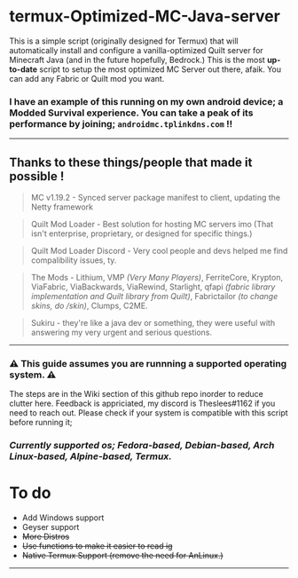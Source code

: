 # termux-Optimized-MC-Java-server
This is a simple script (originally designed for Termux) that will automatically install and configure a vanilla-optimized Quilt server for Minecraft Java (and in the future hopefully, Bedrock.)
This is the most __up-to-date__ script to setup the most optimized MC Server out there, afaik.
You can add any Fabric or Quilt mod you want.

### I have an example of this running on my own android device; a Modded Survival experience. You can take a peak of its performance by joining; `androidmc.tplinkdns.com` !!

----------------------------------------------------------------------
## Thanks to these things/people that made it possible !
> MC v1.19.2 - Synced server package manifest to client, updating the Netty framework

> Quilt Mod Loader - Best solution for hosting MC servers imo (That isn't enterprise, proprietary, or designed for specific things.)

> Quilt Mod Loader Discord - Very cool people and devs helped me find compalibility issues, ty.

> The Mods - Lithium, VMP *(Very Many Players)*, FerriteCore, Krypton, ViaFabric, ViaBackwards, ViaRewind, Starlight, qfapi *(fabric library implementation and Quilt library from Quilt)*, Fabrictailor *(to change skins, do /skin)*, Clumps, C2ME.

> Sukiru - they're like a java dev or something, they were useful with answering my very urgent and serious questions.

------------------------------------------------------------------

### ⚠️ This guide assumes you are runnning a supported operating system.  ⚠️
The steps are in the Wiki section of this github repo inorder to reduce clutter here. Feedback is appriciated, my discord is Theslees#1162 if you need to reach out.
Please check if your system is compatible with this script before running it;

### ***Currently supported os; Fedora-based, Debian-based, Arch Linux-based, Alpine-based, Termux.***

# To do
- Add Windows support
- Geyser support
- ~~More Distros~~
- ~~Use functions to make it easier to read ig~~
- ~~Native Termux Support (remove the need for AnLinux.)~~

----------------------------------------------------------------
